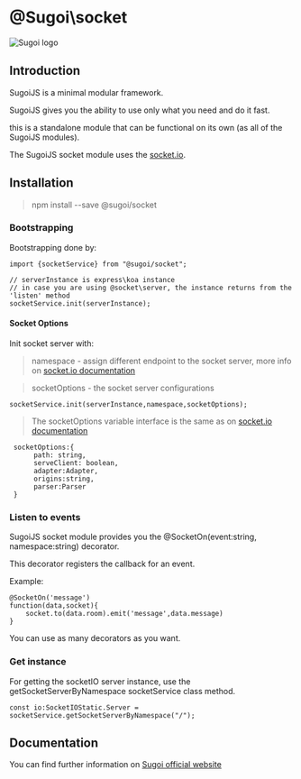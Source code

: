 # @Sugoi\socket

![Sugoi logo](https://sugoijs.com/assets/logo_inverse.png)


## Introduction
SugoiJS is a minimal modular framework.

SugoiJS gives you the ability to use only what you need and do it fast.

this is a standalone module that can be functional on its own (as all of the SugoiJS modules).

The SugoiJS socket module uses the [socket.io](https://www.npmjs.com/package/socket.io).

## Installation

> npm install --save @sugoi/socket

### Bootstrapping
Bootstrapping done by:

    import {socketService} from "@sugoi/socket";

    // serverInstance is express\koa instance
    // in case you are using @socket\server, the instance returns from the 'listen' method
    socketService.init(serverInstance);


#### Socket Options

 Init socket server with:

 > namespace -  assign different endpoint to the socket server, more info on [socket.io documentation](https://socket.io/docs/rooms-and-namespaces/)

 > socketOptions - the socket server configurations

    socketService.init(serverInstance,namespace,socketOptions);

> The socketOptions variable interface is the same as on [socket.io documentation](https://socket.io/docs/server-api/)

     socketOptions:{
          path: string,
          serveClient: boolean,
          adapter:Adapter,
          origins:string,
          parser:Parser
     }

### Listen to events

SugoiJS socket module provides you the @SocketOn(event:string, namespace:string) decorator.

This decorator registers the callback for an event.

Example:

    @SocketOn('message')
    function(data,socket){
        socket.to(data.room).emit('message',data.message)
    }

You can use as many decorators as you want.

### Get instance

For getting the socketIO server instance, use the getSocketServerByNamespace socketService class method.

    const io:SocketIOStatic.Server = socketService.getSocketServerByNamespace("/");

## Documentation

You can find further information on [Sugoi official website](https://sugoijs.com)